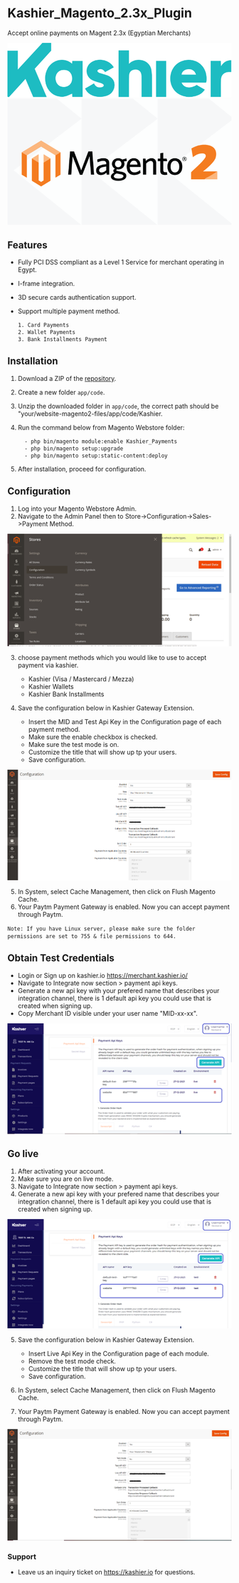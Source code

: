 # Kashier_Magento_2.3x_Plugin

Accept online payments on Magent 2.3x (Egyptian Merchants)

![](https://raw.githubusercontent.com/Kashier-payments/Kashier_Magento_2.3x_Plugin/main/steps/kashier-logo.png)
![](https://raw.githubusercontent.com/Kashier-payments/Kashier_Magento_2.3x_Plugin/main/steps/mag_2.png)

## Features

- Fully PCI DSS compliant as a Level 1 Service for merchant operating in Egypt.
- I-frame integration.
- 3D secure cards authentication support.
- Support multiple payment method.
     
      1. Card Payments
      2. Wallet Payments  
      3. Bank Installments Payment 

## Installation  

1. Download a ZIP of the [repository](https://raw.githubusercontent.com/Kashier-payments/Kashier_Magento_2.3x_Plugin/main/Kashier_magento2.3.x.zip).
2. Create a new folder `app/code`.
3. Unzip the downloaded folder in `app/code`, the correct path should be "your/website-magento2-files/app/code/Kashier.
4. Run the command below from Magento Webstore folder:
         
         - php bin/magento module:enable Kashier_Payments
         - php bin/magento setup:upgrade
         - php bin/magento setup:static-content:deploy

5. After installation, proceed for configuration.

## Configuration

1. Log into your Magento Webstore Admin.
2. Navigate to the Admin Panel then to Store->Configuration->Sales->Payment Method.

![](https://raw.githubusercontent.com/Kashier-payments/Kashier_Magento_2.3x_Plugin/main/steps/configuration.png)

3. choose payment methods which you would like to use to accept payment via kashier.
      
      - Kashier (Visa / Mastercard / Mezza)
      - Kashier Wallets
      - Kashier Bank Installments
      
4. Save the configuration below in Kashier Gateway Extension.

   - Insert the MID and Test Api Key in the Configuration page of each payment method.
   - Make sure the enable checkbox is checked.
   - Make sure the test mode is on.
   - Customize the title that will show up tp your users.
   - Save configuration.

![](https://raw.githubusercontent.com/Kashier-payments/Kashier_Magento_2.3x_Plugin/main/steps/configuration_test.png)

5. In System, select Cache Management, then click on Flush Magento Cache.
6. Your Paytm Payment Gateway is enabled. Now you can accept payment through Paytm.

`Note: If you have Linux server, please make sure the folder permissions are set to 755 & file permissions to 644.`

## Obtain Test Credentials

- Login or Sign up on kashier.io https://merchant.kashier.io/
- Navigate to Integrate now section > payment api keys.
- Generate a new api key with your prefered name that describes your integration channel, there is 1 default api key you could use that is created when signing up.
- Copy Merchant ID visible under your user name "MID-xx-xx".

![](https://raw.githubusercontent.com/Kashier-payments/Kashier_Magento_2.3x_Plugin/main/steps/apikey_mid_live.png)

## Go live

1. After activating your account.
2. Make sure you are on live mode.
3. Navigate to Integrate now section > payment api keys.
4. Generate a new api key with your prefered name that describes your integration channel, there is 1 default api key you could use that is created when signing up.

![](https://raw.githubusercontent.com/Kashier-payments/Kashier_Magento_2.3x_Plugin/main/steps/apikey_mid_test.png)

5. Save the configuration below in Kashier Gateway Extension.
     
     - Insert Live Api Key in the Configuration page of each module.
     - Remove the test mode check.
     - Customize the title that will show up tp your users.
     - Save configuration.
     
6. In System, select Cache Management, then click on Flush Magento Cache.
7. Your Paytm Payment Gateway is enabled. Now you can accept payment through Paytm.

![](https://raw.githubusercontent.com/Kashier-payments/Kashier_Magento_2.3x_Plugin/main/steps/configuration_live.png)


### Support

- Leave us an inquiry ticket on https://kashier.io for questions.
